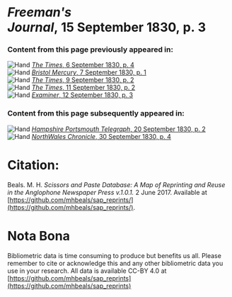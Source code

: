 # *Freeman's Journal*, 15 September 1830, p. 3  
  
### Content from this page previously appeared in:  
![Hand](http://scissorsandpaste.net/wp-content/uploads/2017/06/smallhandpointer.png) [*The Times*, 6 September 1830, p. 4](https://mhbeals.github.io/sap_html/The-Times/The-Times-6-September-1830-p-4)  
![Hand](http://scissorsandpaste.net/wp-content/uploads/2017/06/smallhandpointer.png) [*Bristol Mercury*, 7 September 1830, p. 1](https://mhbeals.github.io/sap_html/Bristol-Mercury/Bristol-Mercury-7-September-1830-p-1)  
![Hand](http://scissorsandpaste.net/wp-content/uploads/2017/06/smallhandpointer.png) [*The Times*, 9 September 1830, p. 2](https://mhbeals.github.io/sap_html/The-Times/The-Times-9-September-1830-p-2)  
![Hand](http://scissorsandpaste.net/wp-content/uploads/2017/06/smallhandpointer.png) [*The Times*, 11 September 1830, p. 2](https://mhbeals.github.io/sap_html/The-Times/The-Times-11-September-1830-p-2)  
![Hand](http://scissorsandpaste.net/wp-content/uploads/2017/06/smallhandpointer.png) [*Examiner*, 12 September 1830, p. 3](https://mhbeals.github.io/sap_html/Examiner/Examiner-12-September-1830-p-3)  
  
### Content from this page subsequently appeared in:  
![Hand](http://scissorsandpaste.net/wp-content/uploads/2017/06/smallhandpointer.png) [*Hampshire Portsmouth Telegraph*, 20 September 1830, p. 2](https://mhbeals.github.io/sap_html/Hampshire-Portsmouth-Telegraph/Hampshire-Portsmouth-Telegraph-20-September-1830-p-2)  
![Hand](http://scissorsandpaste.net/wp-content/uploads/2017/06/smallhandpointer.png) [*NorthWales Chronicle*, 30 September 1830, p. 4](https://mhbeals.github.io/sap_html/NorthWales-Chronicle/NorthWales-Chronicle-30-September-1830-p-4)  


# Citation: 

Beals. M. H. *Scissors and Paste Database: A Map of Reprinting and Reuse in the Anglophone Newspaper Press v.1.0.1.* 2 June 2017. Available at [https://github.com/mhbeals/sap_reprints/](https://github.com/mhbeals/sap_reprints/). 

# Nota Bona

Bibliometric data is time consuming to produce but benefits us all. Please remember to cite or acknowledge this and any other bibliometric data you use in your research. All data is available CC-BY 4.0 at [https://github.com/mhbeals/sap_reprints](https://github.com/mhbeals/sap_reprints)